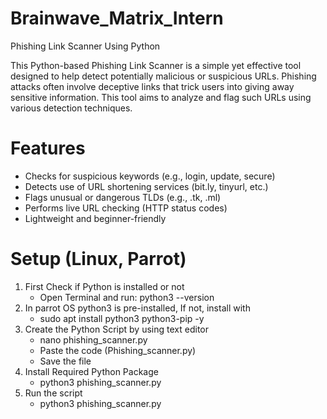 # Brainwave_Matrix_Intern
Phishing Link Scanner Using Python

This Python-based Phishing Link Scanner is a simple yet effective tool designed to help detect potentially malicious or suspicious URLs. Phishing attacks often involve deceptive links that trick users into giving away sensitive information. This tool aims to analyze and flag such URLs using various detection techniques.

# Features
- Checks for suspicious keywords (e.g., login, update, secure)
- Detects use of URL shortening services (bit.ly, tinyurl, etc.)
- Flags unusual or dangerous TLDs (e.g., .tk, .ml)
- Performs live URL checking (HTTP status codes)
- Lightweight and beginner-friendly


# Setup (Linux, Parrot)
1. First Check if Python is installed or not
   - Open Terminal and run:  python3 --version
2. In parrot OS  python3 is pre-installed, If not, install with
   - sudo apt install python3 python3-pip -y
3. Create the Python Script by using text editor
   - nano phishing_scanner.py
   - Paste the code (Phishing_scanner.py)
   - Save the file
4. Install Required Python Package
   - python3 phishing_scanner.py
5. Run the script
   - python3 phishing_scanner.py



